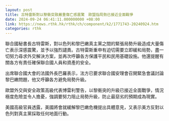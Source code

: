 ```yaml
---
layout: post
title: 古特雷斯對以黎衝突致嚴重傷亡感震驚　歐盟指局勢已接近全面戰爭
date: 2024-09-24 06:41:11.000000000 +08:00
link: https://news.rthk.hk/rthk/ch/component/k2/1771743-20240924.htm
categories: rthk
---
```


聯合國秘書長古特雷斯，對以色列和黎巴嫩真主黨之間的緊張局勢升級造成大量傷亡表示深感震驚，並予以強烈譴責。古特雷斯重申有迫切需要立即緩和局勢，盡一切努力尋求外交解決方案，並再次呼籲各方保護平民和民用基礎設施。他還提醒有關各方有責任確保聯合國人員和資產的安全。

出席聯合國大會的法國外長巴羅表示，法方已要求聯合國安理會召開緊急會議討論黎巴嫩問題，他又呼籲各方避免局勢升級。

歐盟外交與安全政策高級代表博雷利警告，以黎衝突的升級已接近全面戰爭，情況極度危險並令人擔憂，強調要努力阻止局勢升級，防止最惡劣的預期成為現實。

美國高級官員透露，美國將會就緩解黎巴嫩危機提出具體意見，又表示美方反對以色列對真主黨採取任何地面行動。
